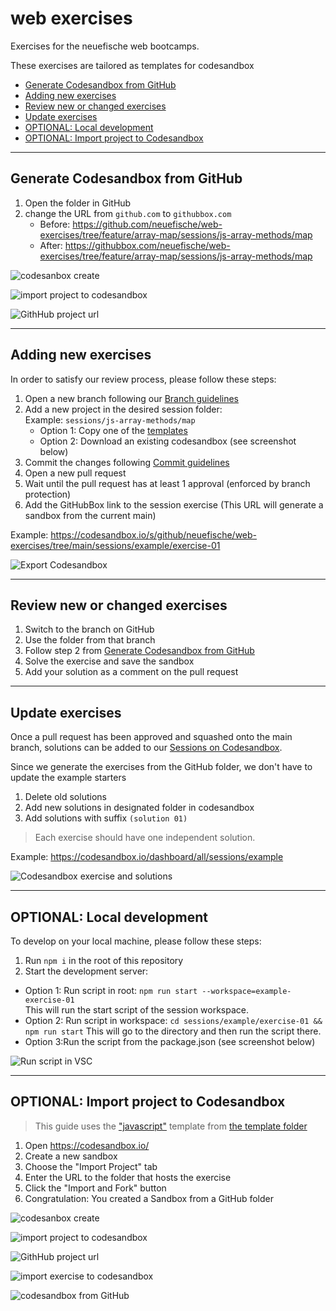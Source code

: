 # web exercises

Exercises for the neuefische web bootcamps.

These exercises are tailored as templates for codesandbox

<!-- toc -->

- [Generate Codesandbox from GitHub](#generate-codesandbox-from-github)
- [Adding new exercises](#adding-new-exercises)
- [Review new or changed exercises](#review-new-or-changed-exercises)
- [Update exercises](#update-exercises)
- [OPTIONAL: Local development](#optional-local-development)
- [OPTIONAL: Import project to Codesandbox](#optional-import-project-to-codesandbox)

<!-- tocstop -->

---

## Generate Codesandbox from GitHub

1. Open the folder in GitHub
2. change the URL from `github.com` to `githubbox.com`
   - Before: https://github.com/neuefische/web-exercises/tree/feature/array-map/sessions/js-array-methods/map
   - After: https://githubbox.com/neuefische/web-exercises/tree/feature/array-map/sessions/js-array-methods/map

![codesanbox create](docs/resources/generate-codesandbox-from-github.png)

![import project to codesandbox](docs/resources/generate-githubbox.png)

![GithHub project url](docs/resources/generated-githubbox-done.png)

---

## Adding new exercises

In order to satisfy our review process, please follow these steps:

1. Open a new branch following our [Branch guidelines](./docs/BRANCHES.md)
2. Add a new project in the desired session folder:  
   Example: `sessions/js-array-methods/map`
   - Option 1: Copy one of the [templates](./templates)
   - Option 2: Download an existing codesandbox (see screenshot below)
3. Commit the changes following [Commit guidelines](./docs/COMMITS.md)
4. Open a new pull request
5. Wait until the pull request has at least 1 approval (enforced by branch protection)
6. Add the GitHubBox link to the session exercise (This URL will generate a sandbox from the current main)

Example: https://codesandbox.io/s/github/neuefische/web-exercises/tree/main/sessions/example/exercise-01

![Export Codesandbox](docs/resources/codesandbox-export.png)

---

## Review new or changed exercises

1. Switch to the branch on GitHub
2. Use the folder from that branch
3. Follow step 2 from [Generate Codesandbox from GitHub](#generate-codesandbox-from-github)
4. Solve the exercise and save the sandbox
5. Add your solution as a comment on the pull request

---

## Update exercises

Once a pull request has been approved and squashed onto the main branch, solutions can be added to
our [Sessions on Codesandbox](https://codesandbox.io/dashboard/all/sessions).

Since we generate the exercises from the GitHub folder, we don't have to update the example starters

1. Delete old solutions
2. Add new solutions in designated folder in codesandbox
3. Add solutions with suffix `(solution 01)`

> Each exercise should have one independent solution.

Example: https://codesandbox.io/dashboard/all/sessions/example

![Codesandbox exercise and solutions](docs/resources/codesandbox-exercise-and-solutions.png)

---

## OPTIONAL: Local development

To develop on your local machine, please follow these steps:

1. Run `npm i` in the root of this repository
2. Start the development server:

- Option 1: Run script in root: `npm run start --workspace=example-exercise-01`  
  This will run the start script of the session workspace.
- Option 2: Run script in workspace: `cd sessions/example/exercise-01 && npm run start`
  This will go to the directory and then run the script there.
- Option 3:Run the script from the package.json (see screenshot below)

![Run script in VSC](docs/resources/run_script_vsc.png)

---

## OPTIONAL: Import project to Codesandbox

> This guide uses the ["javascript"](templates/javascript) template from [the template folder](./templates)

1. Open https://codesandbox.io/
2. Create a new sandbox
3. Choose the "Import Project" tab
4. Enter the URL to the folder that hosts the exercise
5. Click the "Import and Fork" button
6. Congratulation: You created a Sandbox from a GitHub folder

![codesanbox create](docs/resources/codesandbox-create.png)

![import project to codesandbox](docs/resources/import-project-to-codesandbox.png)

![GithHub project url](docs/resources/github-project-url.png)

![import exercise to codesandbox](docs/resources/import-exercise-to-codesandbox.png)

![codesandbox from GitHub](docs/resources/codesandbox-from-github.png)
